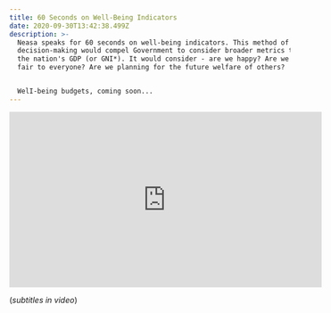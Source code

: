```yaml
---
title: 60 Seconds on Well-Being Indicators
date: 2020-09-30T13:42:38.499Z
description: >-
  Neasa speaks for 60 seconds on well-being indicators. This method of
  decision-making would compel Government to consider broader metrics than just
  the nation's GDP (or GNI*). It would consider - are we happy? Are we being
  fair to everyone? Are we planning for the future welfare of others?


  WelI-being budgets, coming soon...
---
```

<iframe width="560" height="315" src="https://www.youtube.com/embed/FB6xAzniFTU" frameborder="0" allow="accelerometer; autoplay; clipboard-write; encrypted-media; gyroscope; picture-in-picture" allowfullscreen></iframe>

(_subtitles in video_)

